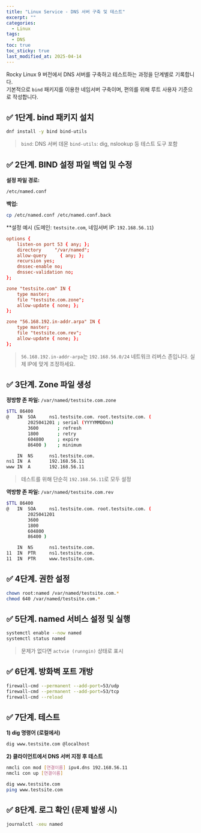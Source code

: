 ```yaml
---
title: "Linux Service - DNS 서버 구축 및 테스트"
excerpt: ""
categories:
  - Linux 
tags:
  - DNS
toc: true
toc_sticky: true
last_modified_at: 2025-04-14
---
```


Rocky Linux 9 버전에서 DNS 서버를 구축하고 테스트하는 과정을 단계별로 기록합니다.   
기본적으로 `bind` 패키지를 이용한 네임서버 구축이며, 편의를 위해 루트 사용자 기준으로 작성합니다.

## ✅ 1단계. bind 패키지 설치

```bash
dnf install -y bind bind-utils
```
> `bind`: DNS 서버 데몬
> `bind-utils`: dig, nslookup 등 테스트 도구 포함

## ✅ 2단계. BIND 설정 파일 백업 및 수정

**설정 파일 경로:**
```bash
/etc/named.conf
```

**백업:**
```bash
cp /etc/named.conf /etc/named.conf.back
```

**설정 예시 (도메인: `testsite.com`, 네임서버 IP: `192.168.56.11`)
```conf
options {
    listen-on port 53 { any; };
    directory     "/var/named";
    allow-query     { any; };
    recursion yes;
    dnssec-enable no;
    dnssec-validation no;
};

zone "testsite.com" IN {
    type master;
    file "testsite.com.zone";
    allow-update { none; };
};

zone "56.168.192.in-addr.arpa" IN {
    type master;
    file "testsite.com.rev";
    allow-update { none; };
};
```
> `56.168.192.in-addr-arpa`는 `192.168.56.0/24` 네트워크 리버스 존입니다.
> 실제 IP에 맞게 조정하세요.

## ✅ 3단계. Zone 파일 생성

**정방향 존 파일:** `/var/named/testsite.com.zone`
```bash
$TTL 86400
@   IN  SOA     ns1.testsite.com. root.testsite.com. (
        2025041201 ; serial (YYYYMMDDnn)
        3600       ; refresh
        1800       ; retry
        604800     ; expire
        86400 )    ; minimum

    IN  NS      ns1.testsite.com.
ns1 IN  A       192.168.56.11
www IN  A       192.168.56.11
```
> 테스트를 위해 단순히 `192.168.56.11`로 모두 설정

**역방향 존 파일:** `/var/named/testsite.com.rev`
```bash
$TTL 86400
@   IN  SOA     ns1.testsite.com. root.testsite.com. (
        2025041201
        3600
        1800
        604800
        86400 )

    IN  NS      ns1.testsite.com.
11  IN  PTR     ns1.testsite.com.
11  IN  PTR     www.testsite.com.
```

## ✅ 4단계. 권한 설정

```bash
chown root:named /var/named/testsite.com.*
chmod 640 /var/named/testsite.com.*
```

## ✅ 5단계. named 서비스 설정 및 실행

```bash
systemctl enable --now named
systemctl status named
```
> 문제가 없다면 `actvie (runngin)` 상태로 표시

## ✅ 6단계. 방화벽 포트 개방

```bash
firewall-cmd --permanent --add-port=53/udp
firewall-cmd --permanent --add-port=53/tcp
firewall-cmd --reload
```

## ✅ 7단계. 테스트

**1) dig 명령어 (로컬에서)**
```bash
dig www.testsite.com @localhost
```

**2) 클라이언트에서 DNS 서버 지정 후 테스트**
```bash
nmcli con mod [연결이름] ipv4.dns 192.168.56.11
nmcli con up [연결이름]

dig www.testsite.com
ping www.testsite.com
```

## ✅ 8단계. 로그 확인 (문제 발생 시) 

```bash
journalctl -xeu named
```

